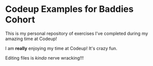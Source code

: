 # Codeup Examples for Baddies Cohort

This is my personal repository of exercises I've completed during my amazing time at Codeup!

I am  **really** enjoying my time at Codeup! It's crazy fun.

Editing files is *kinda* nerve wracking!!!
